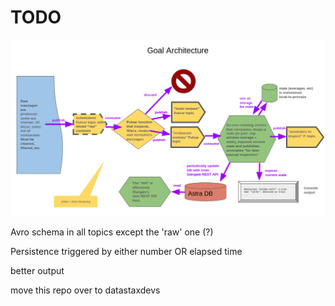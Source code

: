 # TODO

![Goal architecture](images/goal_arch.png)

Avro schema in all topics except the 'raw' one (?)

Persistence triggered by either number OR elapsed time

better output

move this repo over to datastaxdevs
